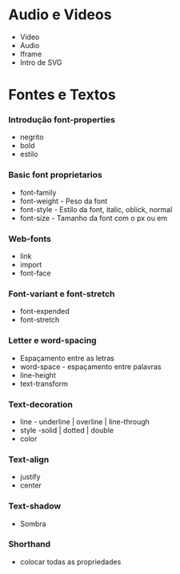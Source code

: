 # Audio e Videos
- Video
- Audio
- Iframe
- Intro de SVG

# Fontes e Textos
### Introdução font-properties
- negrito
- bold
- estilo

### Basic font proprietarios
- font-family
- font-weight - Peso da font
- font-style - Estilo da font, italic, oblick, normal
- font-size - Tamanho da font com o px ou em

### Web-fonts
- link
- import
- font-face

### Font-variant e font-stretch
- font-expended
- font-stretch
### Letter e word-spacing
- Espaçamento entre as letras
- word-space - espaçamento entre palavras
- line-height
- text-transform

### Text-decoration
- line - underline | overline | line-through
- style -solid | dotted | double 
- color
### Text-align
- justify
- center
### Text-shadow
- Sombra
### Shorthand
- colocar todas as propriedades